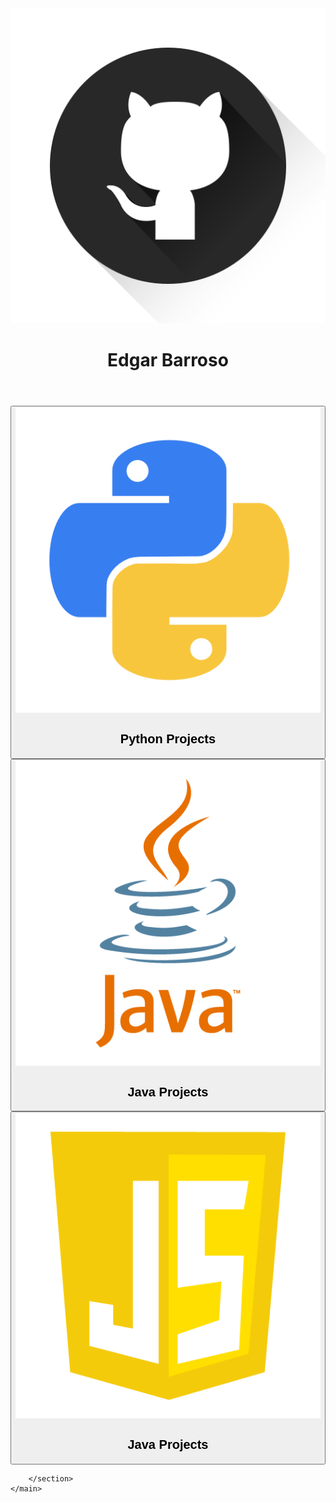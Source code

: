 <head>
    <meta charset="UTF-8">
    <meta http-equiv="X-UA-Compatible" content="IE=edge">
    <meta name="viewport" content="width=device-width, initial-scale=1.0">
    <link rel="stylesheet" href="https://fonts.googleapis.com/css2?family=Open+Sans:wght@400;600;700&display=swap">
    <link rel="stylesheet" href="assets/css/reset.css">
    <link rel="stylesheet" href="assets/css/estilos.css">
    <title>MyProjects</title>
</head>
<body>
    <header class="cabecalho">
        <img src="assets\img\banner-github.png" alt="banner do github" class="banner_git">
        <h1>Edgar Barroso</h1>
    </header>
    <main>
        <section class="secao_projetos">
                <button class="botao_python" >
                    <img class="banner_linguagem" src="assets\img\simb-python.png" alt="linguagem python">
                    <div>
                        <h2>Python Projects</h2>
                        <p class="numero_de_projetos"></p>
                    </div>
                </button>
                <button class="botao_java">
                    <img class="banner_linguagem" src="assets\img\simb-java.png" alt="linguagem java">
                    <div>
                        <h2>Java Projects</h2>
                        <p class="numero_de_projetos"></p>
                    </div>
                </button>
                <button class="botao_javascript">
                    <img class="banner_linguagem" src="assets\img\simb-javascript.png" alt="linguagem javascript">
                    <div>
                        <h2>Java Projects</h2>
                        <p class="numero_de_projetos"></p>
                    </div>
                </button>


        </section>
    </main>
    
</body>
</html>

